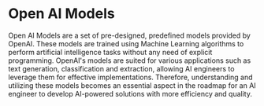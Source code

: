 # Open AI Models

Open AI Models are a set of pre-designed, predefined models provided by OpenAI. These models are trained using Machine Learning algorithms to perform artificial intelligence tasks without any need of explicit programming. OpenAI's models are suited for various applications such as text generation, classification and extraction, allowing AI engineers to leverage them for effective implementations. Therefore, understanding and utilizing these models becomes an essential aspect in the roadmap for an AI engineer to develop AI-powered solutions with more efficiency and quality.